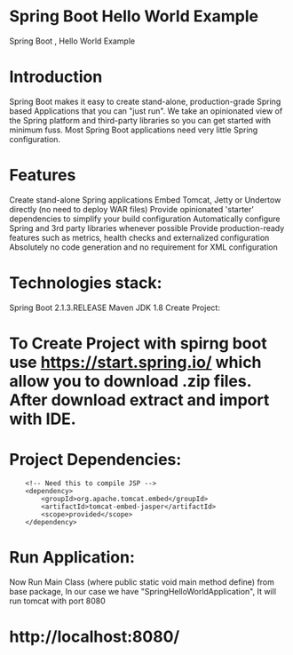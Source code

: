 # Spring Boot Hello World Example

Spring Boot , Hello World Example

# Introduction
Spring Boot makes it easy to create stand-alone, production-grade Spring based Applications that you can "just run".
We take an opinionated view of the Spring platform and third-party libraries so you can get started with minimum fuss. Most Spring Boot applications need very little Spring configuration.

# Features
Create stand-alone Spring applications
Embed Tomcat, Jetty or Undertow directly (no need to deploy WAR files)
Provide opinionated 'starter' dependencies to simplify your build configuration
Automatically configure Spring and 3rd party libraries whenever possible
Provide production-ready features such as metrics, health checks and externalized configuration
Absolutely no code generation and no requirement for XML configuration

# Technologies stack:

Spring Boot 2.1.3.RELEASE
Maven
JDK 1.8
Create Project:

# To Create Project with spirng boot use https://start.spring.io/ which allow you to download .zip files. After download extract and import with IDE.

# Project Dependencies:

		<!-- Need this to compile JSP -->
		<dependency>
			<groupId>org.apache.tomcat.embed</groupId>
			<artifactId>tomcat-embed-jasper</artifactId>
			<scope>provided</scope>
		</dependency>

# Run Application: 

Now Run Main Class (where public static void main method define) from base package, In our case we have "SpringHelloWorldApplication", It will run tomcat with port 8080

# http://localhost:8080/
                                                                                                     

